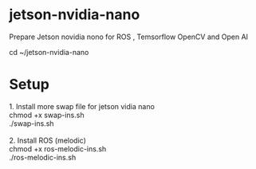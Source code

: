 # jetson-nvidia-nano
Prepare Jetson novidia nono for ROS , Temsorflow OpenCV and Open AI

cd ~/jetson-nvidia-nano
<h1>
Setup
 </h1>
1. Install more swap file for jetson vidia nano<br>
  chmod +x swap-ins.sh<br>
  ./swap-ins.sh<br>
<br>
2. Install ROS (melodic)<br>
 chmod +x ros-melodic-ins.sh<br>
  ./ros-melodic-ins.sh<br>
  
